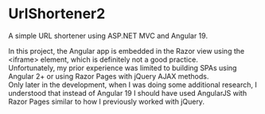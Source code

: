 # UrlShortener2
A simple URL shortener using ASP.NET MVC and Angular 19.

In this project, the Angular app is embedded in the Razor view using the \<iframe> element, which is definitely not a good practice.  
Unfortunately, my prior experience was limited to building SPAs using Angular 2+ or using Razor Pages with jQuery AJAX methods.  
Only later in the development, when I was doing some additional research, I understood that instead of Angular 19 I should have used AngularJS with Razor Pages similar to how I previously worked with jQuery.